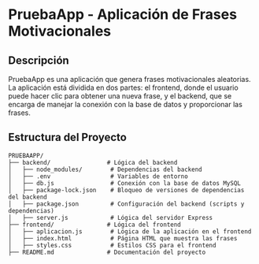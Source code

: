 # PruebaApp - Aplicación de Frases Motivacionales

## Descripción

PruebaApp es una aplicación que genera frases motivacionales aleatorias. La aplicación está dividida en dos partes: el frontend, donde el usuario puede hacer clic para obtener una nueva frase, y el backend, que se encarga de manejar la conexión con la base de datos y proporcionar las frases.

## Estructura del Proyecto

```plaintext
PRUEBAAPP/
├── backend/                # Lógica del backend
│   ├── node_modules/        # Dependencias del backend
│   ├── .env                 # Variables de entorno
│   ├── db.js                # Conexión con la base de datos MySQL
│   ├── package-lock.json    # Bloqueo de versiones de dependencias del backend
│   ├── package.json         # Configuración del backend (scripts y dependencias)
│   ├── server.js            # Lógica del servidor Express
├── frontend/               # Lógica del frontend
│   ├── aplicacion.js        # Lógica de la aplicación en el frontend
│   ├── index.html           # Página HTML que muestra las frases
│   ├── styles.css           # Estilos CSS para el frontend
├── README.md               # Documentación del proyecto
```
